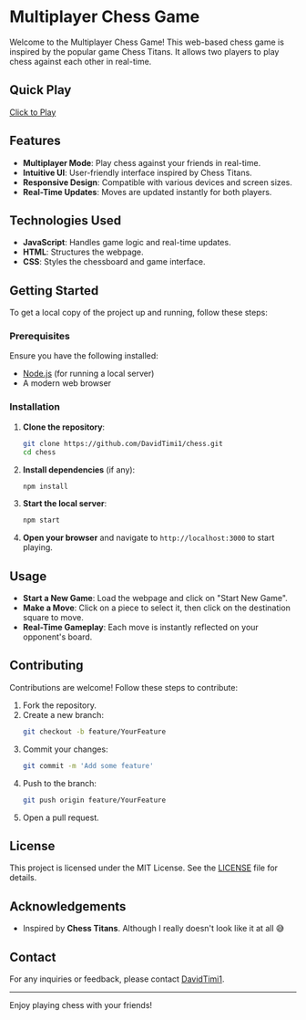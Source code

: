 
# Multiplayer Chess Game

Welcome to the Multiplayer Chess Game! This web-based chess game is inspired by the popular game Chess Titans. It allows two players to play chess against each other in real-time.

## Quick Play
[Click to Play](https://rawcdn.githack.com/DavidTimi1/chess/172d64d183e0c40eea8bae1460fcc113424e8cf0/Chess.html?min=1)

## Features

- **Multiplayer Mode**: Play chess against your friends in real-time.
- **Intuitive UI**: User-friendly interface inspired by Chess Titans.
- **Responsive Design**: Compatible with various devices and screen sizes.
- **Real-Time Updates**: Moves are updated instantly for both players.

## Technologies Used

- **JavaScript**: Handles game logic and real-time updates.
- **HTML**: Structures the webpage.
- **CSS**: Styles the chessboard and game interface.

## Getting Started

To get a local copy of the project up and running, follow these steps:

### Prerequisites

Ensure you have the following installed:

- [Node.js](https://nodejs.org/) (for running a local server)
- A modern web browser

### Installation

1. **Clone the repository**:
   ```bash
   git clone https://github.com/DavidTimi1/chess.git
   cd chess

2. **Install dependencies** (if any):
   ```bash
   npm install
   ```

3. **Start the local server**:
   ```bash
   npm start
   ```

4. **Open your browser** and navigate to `http://localhost:3000` to start playing.

## Usage

- **Start a New Game**: Load the webpage and click on "Start New Game".
- **Make a Move**: Click on a piece to select it, then click on the destination square to move.
- **Real-Time Gameplay**: Each move is instantly reflected on your opponent's board.

## Contributing

Contributions are welcome! Follow these steps to contribute:

1. Fork the repository.
2. Create a new branch:
   ```bash
   git checkout -b feature/YourFeature
   ```
3. Commit your changes:
   ```bash
   git commit -m 'Add some feature'
   ```
4. Push to the branch:
   ```bash
   git push origin feature/YourFeature
   ```
5. Open a pull request.

## License

This project is licensed under the MIT License. See the [LICENSE](LICENSE) file for details.

## Acknowledgements

- Inspired by **Chess Titans**.
  Although I really doesn't look like it at all 😅

## Contact

For any inquiries or feedback, please contact [DavidTimi1](https://github.com/DavidTimi1).

---

Enjoy playing chess with your friends!
